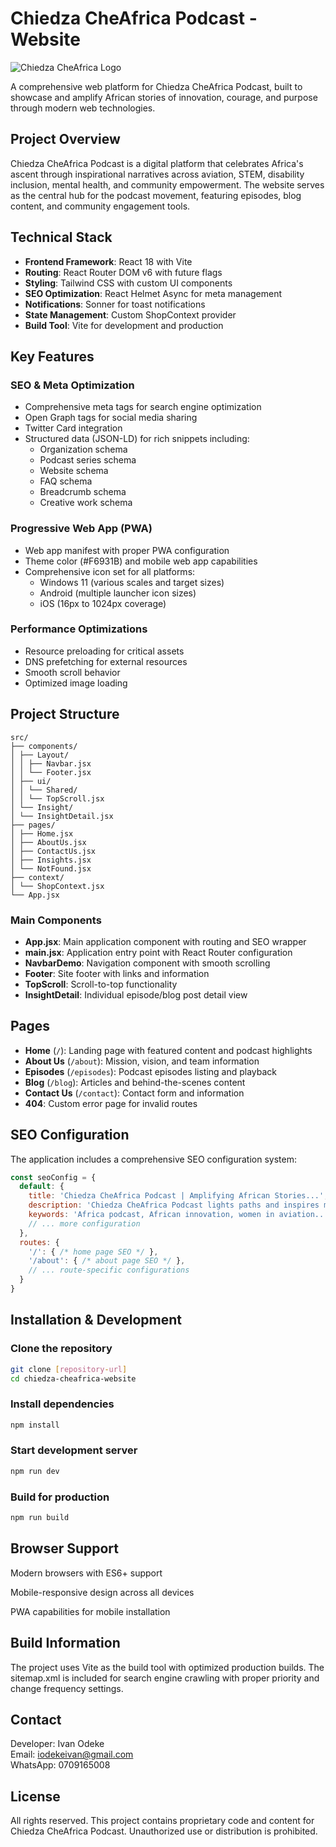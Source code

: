 # Chiedza CheAfrica Podcast - Website

![Chiedza CheAfrica Logo](public/mainlogo)

A comprehensive web platform for Chiedza CheAfrica Podcast, built to showcase and amplify African stories of innovation, courage, and purpose through modern web technologies.

## Project Overview

Chiedza CheAfrica Podcast is a digital platform that celebrates Africa's ascent through inspirational narratives across aviation, STEM, disability inclusion, mental health, and community empowerment. The website serves as the central hub for the podcast movement, featuring episodes, blog content, and community engagement tools.

## Technical Stack

- **Frontend Framework**: React 18 with Vite
- **Routing**: React Router DOM v6 with future flags
- **Styling**: Tailwind CSS with custom UI components
- **SEO Optimization**: React Helmet Async for meta management
- **Notifications**: Sonner for toast notifications
- **State Management**: Custom ShopContext provider
- **Build Tool**: Vite for development and production

## Key Features

### SEO & Meta Optimization
- Comprehensive meta tags for search engine optimization
- Open Graph tags for social media sharing
- Twitter Card integration
- Structured data (JSON-LD) for rich snippets including:
  - Organization schema
  - Podcast series schema
  - Website schema
  - FAQ schema
  - Breadcrumb schema
  - Creative work schema

### Progressive Web App (PWA)
- Web app manifest with proper PWA configuration
- Theme color (#F6931B) and mobile web app capabilities
- Comprehensive icon set for all platforms:
  - Windows 11 (various scales and target sizes)
  - Android (multiple launcher icon sizes)
  - iOS (16px to 1024px coverage)

### Performance Optimizations
- Resource preloading for critical assets
- DNS prefetching for external resources
- Smooth scroll behavior
- Optimized image loading

## Project Structure
```
src/
├── components/
│ ├── Layout/
│ │ ├── Navbar.jsx
│ │ └── Footer.jsx
│ ├── ui/
│ │ └── Shared/
│ │ └── TopScroll.jsx
│ └── Insight/
│ └── InsightDetail.jsx
├── pages/
│ ├── Home.jsx
│ ├── AboutUs.jsx
│ ├── ContactUs.jsx
│ ├── Insights.jsx
│ └── NotFound.jsx
├── context/
│ └── ShopContext.jsx
└── App.jsx
```

### Main Components
- **App.jsx**: Main application component with routing and SEO wrapper
- **main.jsx**: Application entry point with React Router configuration
- **NavbarDemo**: Navigation component with smooth scrolling
- **Footer**: Site footer with links and information
- **TopScroll**: Scroll-to-top functionality
- **InsightDetail**: Individual episode/blog post detail view

## Pages

- **Home** (`/`): Landing page with featured content and podcast highlights
- **About Us** (`/about`): Mission, vision, and team information
- **Episodes** (`/episodes`): Podcast episodes listing and playback
- **Blog** (`/blog`): Articles and behind-the-scenes content
- **Contact Us** (`/contact`): Contact form and information
- **404**: Custom error page for invalid routes

## SEO Configuration

The application includes a comprehensive SEO configuration system:

```javascript
const seoConfig = {
  default: {
    title: 'Chiedza CheAfrica Podcast | Amplifying African Stories...',
    description: 'Chiedza CheAfrica Podcast lights paths and inspires minds...',
    keywords: 'Africa podcast, African innovation, women in aviation...',
    // ... more configuration
  },
  routes: {
    '/': { /* home page SEO */ },
    '/about': { /* about page SEO */ },
    // ... route-specific configurations
  }
}
```

## Installation & Development

### Clone the repository
```bash
git clone [repository-url]
cd chiedza-cheafrica-website
```

### Install dependencies
```bash
npm install
```

### Start development server
```bash
npm run dev
```

### Build for production
```bash
npm run build
```

## Browser Support
Modern browsers with ES6+ support

Mobile-responsive design across all devices

PWA capabilities for mobile installation

## Build Information
The project uses Vite as the build tool with optimized production builds. The sitemap.xml is included for search engine crawling with proper priority and change frequency settings.

## Contact
Developer: Ivan Odeke  
Email: iodekeivan@gmail.com  
WhatsApp: 0709165008

## License
All rights reserved. This project contains proprietary code and content for Chiedza CheAfrica Podcast. Unauthorized use or distribution is prohibited.

